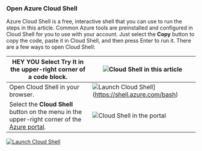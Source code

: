 
### Open Azure Cloud Shell

Azure Cloud Shell is a free, interactive shell that you can use to run the steps in this article. Common Azure tools are preinstalled and configured in Cloud Shell for you to use with your account. Just select the **Copy** button to copy the code, paste it in Cloud Shell, and then press Enter to run it. There are a few ways to open Cloud Shell:

| HEY YOU Select **Try It** in the upper-right corner of a code block.                                                     | ![Cloud Shell in this article](~/images/cli-try-it.png)                                                                        |
| ------------------------------------------------------------------------------------------------------------------------ | ------------------------------------------------------------------------------------------------------------------------------ |
| Open Cloud Shell in your browser.                                                                                        | ![Launch Cloud Shell](https://shell.azure.com/images/launchcloudshell.png "Launch Cloud Shell")](https://shell.azure.com/bash) |
| Select the **Cloud Shell** button on the menu in the upper-right corner of the [Azure portal](https://portal.azure.com). | ![Cloud Shell in the portal](~/images/cloud-shell-menu.png)                                                                    |


[![Launch Cloud Shell](https://shell.azure.com/images/launchcloudshell.png "Launch Cloud Shell")](https://shell.azure.com)
